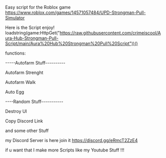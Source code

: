 Easy script for the Roblox game https://www.roblox.com/games/14571057484/UPD-Strongman-Pull-Simulator

Here is the Script enjoy! loadstring(game:HttpGet("https://raw.githubusercontent.com/crimeiscool/Aura-Hub-Strongman-Pull-Script/main/Aura%20Hub%20Strongman%20Pull%20Script"))()


functions:

-----Autofarm Stuff----------

Autofarm Strenght

Autofarm Walk

Auto Egg

----Random Stuff-----------

Destroy UI

Copy Discord Link

and some other Stuff

my Discord Server is here join it https://discord.gg/eRmcT2ZzE4 

if u want that I make more Scripts like my Youtube Stuff !!!
